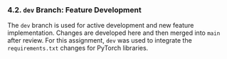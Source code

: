 ### 4.2. `dev` Branch: Feature Development

The `dev` branch is used for active development and new feature implementation. Changes are developed here and then merged into `main` after review. For this assignment, `dev` was used to integrate the `requirements.txt` changes for PyTorch libraries.
